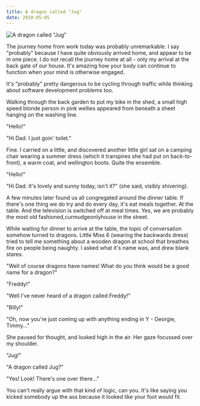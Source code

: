 ```yaml
---
title: A dragon called "Jug"
date: 2010-05-05
---
```


![A dragon called "Jug"](https://source.unsplash.com/dUPDhdeCN84/1600x900)

The journey home from work today was probably unremarkable. I say "probably" because I have quite obviously arrived home, and appear to be in one piece. I do not recall the journey home at all - only my arrival at the back gate of our house. It's amazing how your body can continue to function when your mind is otherwise engaged.

It's "probably" pretty dangerous to be cycling through traffic while thinking about software development problems too.

Walking through the back garden to put my bike in the shed, a small high speed blonde person in pink wellies appeared from beneath a sheet hanging on the washing line.

"Hello!"

"Hi Dad. I just goin' toilet."

Fine. I carried on a little, and discovered another little girl sat on a camping chair wearing a summer dress (which it transpires she had put on back-to-front), a warm coat, and wellington boots. Quite the ensemble.

"Hello!"

"Hi Dad. It's lovely and sunny today, isn't it?" (she said, visibly shivering).

A few minutes later found us all congregated around the dinner table. If there's one thing we do try and do every day, it's eat meals together. At the table. And the television is switched off at meal times. Yes, we are probably the most old fashioned,curmudgeonlyhouse in the street.

While waiting for dinner to arrive at the table, the topic of conversation somehow turned to dragons. Little Miss 6 (wearing the backwards dress) tried to tell me something about a wooden dragon at school that breathes fire on people being naughty. I asked what it's name was, and drew blank stares.

"Well of course dragons have names! What do you think would be a good name for a dragon?"

"Freddy!"

"Well I've never heard of a dragon called Freddy!"

"Billy!"

"Oh, now you're just coming up with anything ending in Y - Georgie, Timmy..."

She paused for thought, and looked high in the air. Her gaze focussed over my shoulder.

"Jug!"

"A dragon called Jug?"

"Yes! Look! There's one over there..."

You can't really argue with that kind of logic, can you. It's like saying you kicked somebody up the ass because it looked like your foot would fit.